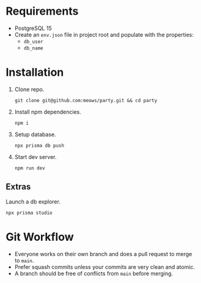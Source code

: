 # Requirements

- PostgreSQL 15
- Create an `env.json` file in project root and populate with the properties:
   - `db_user`
   - `db_name`

# Installation

1. Clone repo.

   ```
   git clone git@github.com:meows/party.git && cd party
   ```

2. Install npm dependencies.

   ```
   npm i
   ```

3. Setup database.

   ```
   npx prisma db push
   ```

4. Start dev server.

   ```
   npm run dev
   ```

## Extras

Launch a db explorer.
```
npx prisma studio
```

# Git Workflow

- Everyone works on their own branch and does a pull request to merge to `main`.
- Prefer squash commits unless your commits are very clean and atomic.
- A branch should be free of conflicts from `main` before merging.